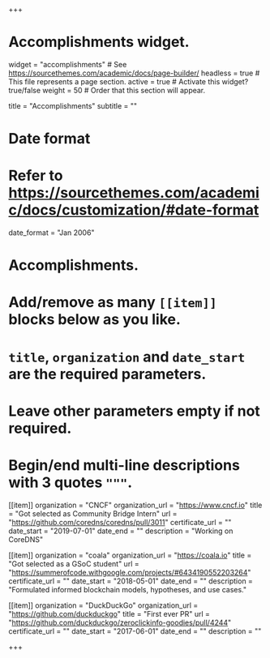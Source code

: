 +++
# Accomplishments widget.
widget = "accomplishments"  # See https://sourcethemes.com/academic/docs/page-builder/
headless = true  # This file represents a page section.
active = true  # Activate this widget? true/false
weight = 50  # Order that this section will appear.

title = "Accomplish&shy;ments"
subtitle = ""

# Date format
#   Refer to https://sourcethemes.com/academic/docs/customization/#date-format
date_format = "Jan 2006"

# Accomplishments.
#   Add/remove as many `[[item]]` blocks below as you like.
#   `title`, `organization` and `date_start` are the required parameters.
#   Leave other parameters empty if not required.
#   Begin/end multi-line descriptions with 3 quotes `"""`.

[[item]]
  organization = "CNCF"
  organization_url = "https://www.cncf.io"
  title = "Got selected as Community Bridge Intern"
  url = "https://github.com/coredns/coredns/pull/3011"
  certificate_url = ""
  date_start = "2019-07-01"
  date_end = ""
  description = "Working on CoreDNS"

[[item]]
  organization = "coala"
  organization_url = "https://coala.io"
  title = "Got selected as a GSoC student"
  url = "https://summerofcode.withgoogle.com/projects/#6434190552203264"
  certificate_url = ""
  date_start = "2018-05-01"
  date_end = ""
  description = "Formulated informed blockchain models, hypotheses, and use cases."

[[item]]
  organization = "DuckDuckGo"
  organization_url = "https://github.com/duckduckgo"
  title = "First ever PR"
  url = "https://github.com/duckduckgo/zeroclickinfo-goodies/pull/4244"
  certificate_url = ""
  date_start = "2017-06-01"
  date_end = ""
  description = ""

+++
